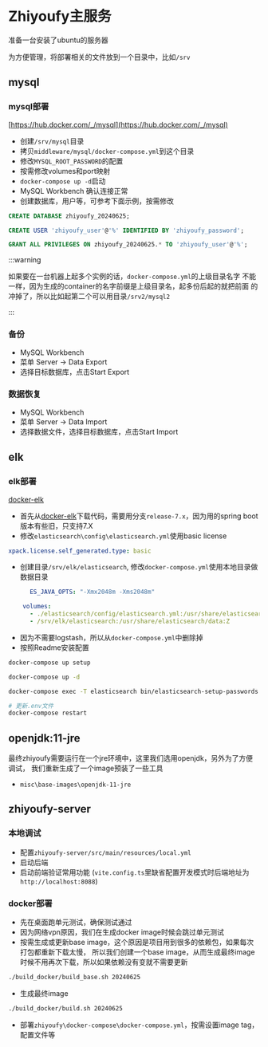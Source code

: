 # Zhiyoufy主服务

准备一台安装了ubuntu的服务器

为方便管理，将部署相关的文件放到一个目录中，比如`/srv`

## mysql

### mysql部署

[https://hub.docker.com/_/mysql](https://hub.docker.com/_/mysql)

- 创建`/srv/mysql`目录
- 拷贝`middleware/mysql/docker-compose.yml`到这个目录
- 修改`MYSQL_ROOT_PASSWORD`的配置
- 按需修改volumes和port映射
- `docker-compose up -d`启动
- MySQL Workbench 确认连接正常
- 创建数据库，用户等，可参考下面示例，按需修改

```sql
CREATE DATABASE zhiyoufy_20240625;

CREATE USER 'zhiyoufy_user'@'%' IDENTIFIED BY 'zhiyoufy_password';

GRANT ALL PRIVILEGES ON zhiyoufy_20240625.* TO 'zhiyoufy_user'@'%';
```

:::warning

如果要在一台机器上起多个实例的话，`docker-compose.yml`的上级目录名字
不能一样，因为生成的container的名字前缀是上级目录名，起多份后起的就把前面
的冲掉了，所以比如起第二个可以用目录`/srv2/mysql2`

:::

### 备份

- MySQL Workbench
- 菜单 Server -> Data Export
- 选择目标数据库，点击Start Export

### 数据恢复

- MySQL Workbench
- 菜单 Server -> Data Import
- 选择数据文件，选择目标数据库，点击Start Import

## elk

### elk部署

[docker-elk][]

- 首先从[docker-elk][]下载代码，需要用分支`release-7.x`，因为用的spring boot版本有些旧，只支持7.X
- 修改`elasticsearch\config\elasticsearch.yml`使用basic license
```yaml
xpack.license.self_generated.type: basic
```
- 创建目录`/srv/elk/elasticsearch`, 修改`docker-compose.yml`使用本地目录做数据目录
```yaml
      ES_JAVA_OPTS: "-Xmx2048m -Xms2048m"

    volumes:
      - ./elasticsearch/config/elasticsearch.yml:/usr/share/elasticsearch/config/elasticsearch.yml:ro,Z
      - /srv/elk/elasticsearch:/usr/share/elasticsearch/data:Z
```
- 因为不需要logstash，所以从`docker-compose.yml`中删除掉
- 按照Readme安装配置
```bash
docker-compose up setup

docker-compose up -d

docker-compose exec -T elasticsearch bin/elasticsearch-setup-passwords auto --batch

# 更新.env文件
docker-compose restart
```

[docker-elk]: https://github.com/deviantony/docker-elk

## openjdk:11-jre

最终zhiyoufy需要运行在一个jre环境中，这里我们选用openjdk，另外为了方便调试，
我们重新生成了一个image预装了一些工具

- `misc\base-images\openjdk-11-jre`

## zhiyoufy-server

### 本地调试

- 配置`zhiyoufy-server/src/main/resources/local.yml`
- 启动后端
- 启动前端验证常用功能 (`vite.config.ts`里缺省配置开发模式时后端地址为`http://localhost:8088`)

### docker部署

- 先在桌面跑单元测试，确保测试通过
- 因为网络vpn原因，我们在生成docker image时候会跳过单元测试
- 按需生成或更新base image，这个原因是项目用到很多的依赖包，如果每次打包都重新下载太慢，
所以我们创建一个base image，从而生成最终image时候不用再次下载，所以如果依赖没有变就不需要更新
```bash
./build_docker/build_base.sh 20240625
```
- 生成最终image
```bash
./build_docker/build.sh 20240625
```
- 部署`zhiyoufy\docker-compose\docker-compose.yml`，按需设置image tag，配置文件等
